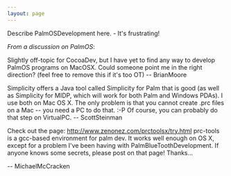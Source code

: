 ```yaml
---
layout: page
---
```


Describe PalmOSDevelopment here. - It's frustrating!

*From a discussion on PalmOS*:

Slightly off-topic for CocoaDev, but I have yet to find any way to develop PalmOS programs on MacOSX.  Could someone point me in the right direction? (feel free to remove this if it's too OT)
-- BrianMoore

Simplicity offers a Java tool called Simplicity for Palm that is good (as well as Simplicity for MIDP, which will work for both Palm and Windows PDAs). I use both on Mac OS X. The only problem is that you cannot create .prc files on a Mac -- you need a PC to do that. :-P  Of course, you can probably do that step on VirtualPC.
-- ScottSteinman

Check out the page: http://www.zenonez.com/prctoolsx/try.html prc-tools is a gcc-based environment for palm dev. It works well enough on OS X, except for a problem I've been having with PalmBlueToothDevelopment. If anyone knows some secrets, please post on that page! Thanks...

-- MichaelMcCracken
